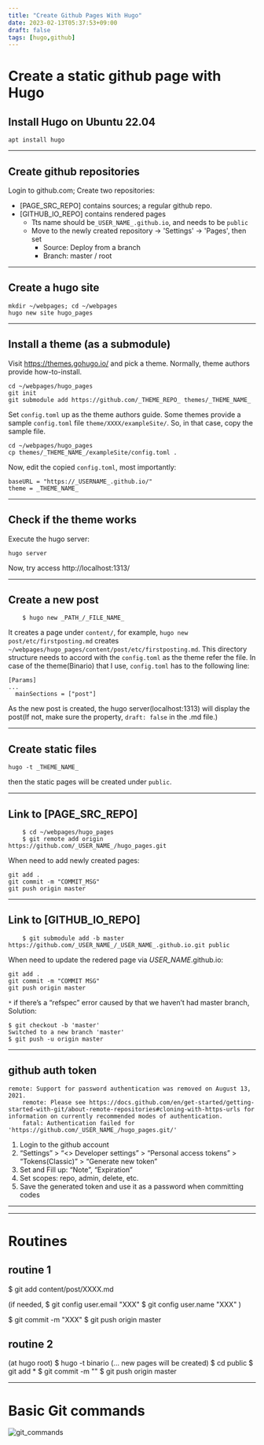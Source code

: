```yaml
---
title: "Create Github Pages With Hugo"
date: 2023-02-13T05:37:53+09:00
draft: false
tags: [hugo,github]
---
```


# Create a static github page with Hugo

## Install Hugo on Ubuntu 22.04
```
apt install hugo
```

---
## Create github repositories

Login to github.com; Create two repositories: 
- [PAGE_SRC_REPO] contains sources; a regular github repo.
- [GITHUB_IO_REPO] contains rendered pages
    - Tts name should be`_USER_NAME_.github.io`, and needs to be `public`
    - Move to the newly created repository -> 'Settings' -> 'Pages', then set
        - Source: Deploy from a branch
        - Branch: master / root


---
## Create a hugo site
```
mkdir ~/webpages; cd ~/webpages
hugo new site hugo_pages
```

---
## Install a theme (as a submodule)
Visit https://themes.gohugo.io/ and pick a theme. Normally, theme authors provide how-to-install.  

```
cd ~/webpages/hugo_pages
git init
git submodule add https://github.com/_THEME_REPO_ themes/_THEME_NAME_
```

Set `config.toml` up as the theme authors guide. Some themes provide a sample `config.toml` file `theme/XXXX/exampleSite/`. So, in that case, copy the sample file. 

```
cd ~/webpages/hugo_pages
cp themes/_THEME_NAME_/exampleSite/config.toml .
```

Now, edit the copied `config.toml`, most importantly:
```
baseURL = "https://_USERNAME_.github.io/"
theme = _THEME_NAME_ 
```

---
## Check if the theme works
Execute the hugo server:
```
hugo server
```
Now, try access http://localhost:1313/

---
## Create a new post
```
    $ hugo new _PATH_/_FILE_NAME_
```
It creates a page under `content/`, for example, `hugo new post/etc/firstposting.md` creates `~/webpages/hugo_pages/content/post/etc/firstposting.md`. This directory structure needs to accord with the `config.toml` as the theme refer the file. In case of the theme(Binario) that I use, `config.toml` has to the following line:
```
[Params]
...
  mainSections = ["post"]
```
As the new post is created, the hugo server(localhost:1313) will display the post(If not, make sure the property, `draft: false` in the .md file.)

---
## Create static files
```
hugo -t _THEME_NAME_
```
then the static pages will be created under `public`.

---
## Link to [PAGE_SRC_REPO]
```
    $ cd ~/webpages/hugo_pages
    $ git remote add origin https://github.com/_USER_NAME_/hugo_pages.git
```
When need to add newly created pages:
```
git add .
git commit -m "COMMIT_MSG"
git push origin master
```

---
## Link to [GITHUB_IO_REPO]
```
    $ git submodule add -b master https://github.com/_USER_NAME_/_USER_NAME_.github.io.git public
```
When need to update the redered page via _USER_NAME_.github.io:
```
git add .
git commit -m "COMMIT MSG"
git push origin master
```
`*` if there’s a “refspec” error caused by that we haven’t had master branch, Solution:
```
$ git checkout -b 'master'
Switched to a new branch 'master'
$ git push -u origin master
```

---
## github auth token
```
remote: Support for password authentication was removed on August 13, 2021.
    remote: Please see https://docs.github.com/en/get-started/getting-started-with-git/about-remote-repositories#cloning-with-https-urls for information on currently recommended modes of authentication.
    fatal: Authentication failed for 'https://github.com/_USER_NAME_/hugo_pages.git/'
```

1. Login to the github account
2. “Settings” > “<> Developer settings” > “Personal access tokens” > “Tokens(Classic)” > “Generate new token”
3. Set and Fill up: “Note”, “Expiration”
4. Set scopes: repo, admin, delete, etc.
5. Save the generated token and use it as a password when committing codes

---
---

# Routines

## routine 1

$ git add content/post/XXXX.md

(if needed,
  $ git config user.email "XXX"
  $ git config user.name "XXX"
)

$ git commit -m "XXX"
$ git push origin master

## routine 2

(at hugo root)
$ hugo -t binario
  (... new pages will be created)
$ cd public
$ git add *
$ git commit -m "<messages>"
$ git push origin master

---

# Basic Git commands
![git_commands](https://user-images.githubusercontent.com/14274827/91470661-9d5a8780-e8b2-11ea-9ccb-0d813d2e35d1.png)



